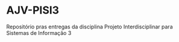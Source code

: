 # AJV-PISI3

Repositório pras entregas da disciplina Projeto Interdisciplinar para Sistemas de Informação 3
